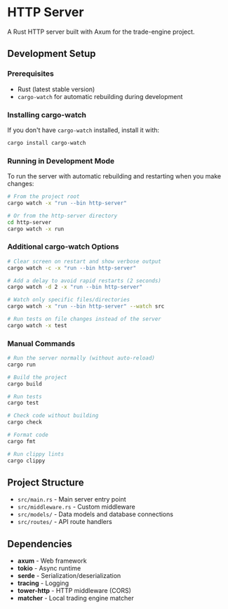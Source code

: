 # HTTP Server

A Rust HTTP server built with Axum for the trade-engine project.

## Development Setup

### Prerequisites

- Rust (latest stable version)
- `cargo-watch` for automatic rebuilding during development

### Installing cargo-watch

If you don't have `cargo-watch` installed, install it with:

```bash
cargo install cargo-watch
```

### Running in Development Mode

To run the server with automatic rebuilding and restarting when you make changes:

```bash
# From the project root
cargo watch -x "run --bin http-server"

# Or from the http-server directory
cd http-server
cargo watch -x run
```

### Additional cargo-watch Options

```bash
# Clear screen on restart and show verbose output
cargo watch -c -x "run --bin http-server"

# Add a delay to avoid rapid restarts (2 seconds)
cargo watch -d 2 -x "run --bin http-server"

# Watch only specific files/directories
cargo watch -x "run --bin http-server" --watch src

# Run tests on file changes instead of the server
cargo watch -x test
```

### Manual Commands

```bash
# Run the server normally (without auto-reload)
cargo run

# Build the project
cargo build

# Run tests
cargo test

# Check code without building
cargo check

# Format code
cargo fmt

# Run clippy lints
cargo clippy
```

## Project Structure

- `src/main.rs` - Main server entry point
- `src/middleware.rs` - Custom middleware
- `src/models/` - Data models and database connections
- `src/routes/` - API route handlers

## Dependencies

- **axum** - Web framework
- **tokio** - Async runtime
- **serde** - Serialization/deserialization
- **tracing** - Logging
- **tower-http** - HTTP middleware (CORS)
- **matcher** - Local trading engine matcher
